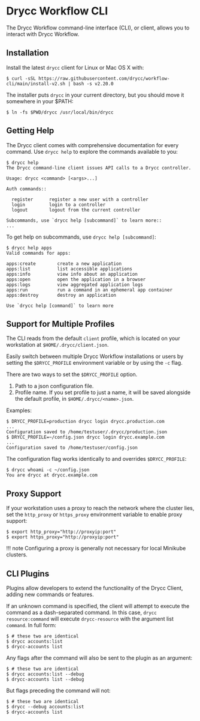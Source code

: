 # Drycc Workflow  CLI

The Drycc Workflow command-line interface (CLI), or client, allows you to interact
with Drycc Workflow.

## Installation

Install the latest `drycc` client for Linux or Mac OS X with:

    $ curl -sSL https://raw.githubusercontent.com/drycc/workflow-cli/main/install-v2.sh | bash -s v2.20.0

The installer puts `drycc` in your current directory, but you should move it
somewhere in your $PATH:

    $ ln -fs $PWD/drycc /usr/local/bin/drycc

## Getting Help

The Drycc client comes with comprehensive documentation for every command.
Use `drycc help` to explore the commands available to you:

    $ drycc help
    The Drycc command-line client issues API calls to a Drycc controller.

    Usage: drycc <command> [<args>...]

    Auth commands::

      register      register a new user with a controller
      login         login to a controller
      logout        logout from the current controller

    Subcommands, use `drycc help [subcommand]` to learn more::
    ...

To get help on subcommands, use `drycc help [subcommand]`:

    $ drycc help apps
    Valid commands for apps:

    apps:create        create a new application
    apps:list          list accessible applications
    apps:info          view info about an application
    apps:open          open the application in a browser
    apps:logs          view aggregated application logs
    apps:run           run a command in an ephemeral app container
    apps:destroy       destroy an application

    Use `drycc help [command]` to learn more


## Support for Multiple Profiles

The CLI reads from the default `client` profile, which is located on your
workstation at `$HOME/.drycc/client.json`.

Easily switch between multiple Drycc Workflow installations or users by setting
the `$DRYCC_PROFILE` environment variable or by using the `-c` flag.

There are two ways to set the `$DRYCC_PROFILE` option.

1. Path to a json configuration file.
2. Profile name. If you set profile to just a name, it will be saved alongside the default profile,
   in `$HOME/.drycc/<name>.json`.

Examples:

    $ DRYCC_PROFILE=production drycc login drycc.production.com
    ...
    Configuration saved to /home/testuser/.drycc/production.json
    $ DRYCC_PROFILE=~/config.json drycc login drycc.example.com
    ...
    Configuration saved to /home/testuser/config.json

The configuration flag works identically to and overrides `$DRYCC_PROFILE`:

    $ drycc whoami -c ~/config.json
    You are drycc at drycc.example.com

## Proxy Support

If your workstation uses a proxy to reach the network where the cluster lies,
set the `http_proxy` or `https_proxy` environment variable to enable proxy support:

    $ export http_proxy="http://proxyip:port"
    $ export https_proxy="http://proxyip:port"

!!! note
    Configuring a proxy is generally not necessary for local Minikube clusters.

## CLI Plugins

Plugins allow developers to extend the functionality of the Drycc Client, adding new commands or features.

If an unknown command is specified, the client will attempt to execute the command as a dash-separated command. In this case, `drycc resource:command` will execute `drycc-resource` with the argument list `command`. In full form:

    $ # these two are identical
    $ drycc accounts:list
    $ drycc-accounts list

Any flags after the command will also be sent to the plugin as an argument:

    $ # these two are identical
    $ drycc accounts:list --debug
    $ drycc-accounts list --debug

But flags preceding the command will not:

    $ # these two are identical
    $ drycc --debug accounts:list
    $ drycc-accounts list
